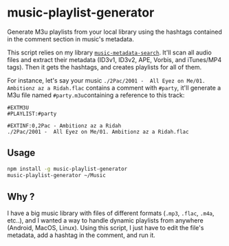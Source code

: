 # music-playlist-generator

Generate M3u playlists from your local library using the hashtags contained in the comment section in music's metadata.

This script relies on my library [`music-metadata-search`](https://www.npmjs.com/package/music-metadata-search). It'll scan all audio files and extract their metadata (ID3v1, ID3v2, APE, Vorbis, and iTunes/MP4 tags). Then it gets the hashtags, and creates playlists for all of them.

For instance, let's say your music `./2Pac/2001 -  All Eyez on Me/01. Ambitionz az a Ridah.flac` contains a comment with `#party`, it'll generate a M3u file named `#party.m3u`containing a reference to this track:

```m3u
#EXTM3U
#PLAYLIST:#party

#EXTINF:0,2Pac - Ambitionz az a Ridah
./2Pac/2001 -  All Eyez on Me/01. Ambitionz az a Ridah.flac
```

## Usage

```sh
npm install -g music-playlist-generator
music-playlist-generator ~/Music
```

## Why ?

I have a big music library with files of different formats (`.mp3`, `.flac`, `.m4a`, etc..), and I wanted a way to handle dynamic playlists from anywhere (Android, MacOS, Linux). Using this script, I just have to edit the file's metadata, add a hashtag in the comment, and run it.
